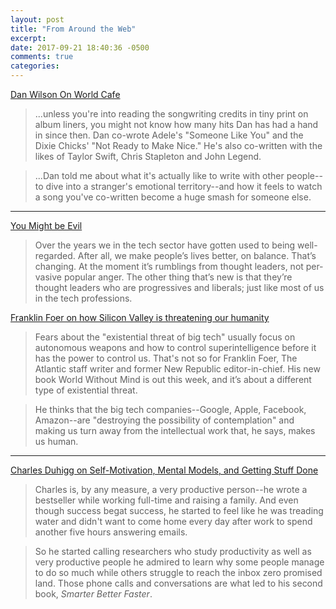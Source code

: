 ```yaml
---
layout: post
title: "From Around the Web"
excerpt: 
date: 2017-09-21 18:40:36 -0500
comments: true
categories: 
---
```


[Dan Wilson On World Cafe](http://www.npr.org/sections/world-cafe/2017/08/25/546074522/dan-wilson-on-world-cafe)

> ...unless you're into reading the songwriting credits in tiny print on album liners, you might not know how many hits Dan has had a hand in since then. Dan co-wrote Adele's "Someone Like You" and the Dixie Chicks' "Not Ready to Make Nice." He's also co-written with the likes of Taylor Swift, Chris Stapleton and John Legend. 

> ...Dan told me about what it's actually like to write with other people--to dive into a stranger's emotional territory--and how it feels to watch a song you've co-written become a huge smash for someone else.

---

[You Might be Evil](https://www.tbray.org/ongoing/When/201x/2017/09/20/Tech-is-Evil)

> Over the years we in the tech sec­tor have got­ten used to be­ing well-regarded. After al­l, we make people’s lives bet­ter, on bal­ance. That’s chang­ing. At the mo­ment it’s rum­blings from thought lead­er­s, not per­va­sive pop­u­lar anger. The oth­er thing that’s new is that they’re thought lead­ers who are pro­gres­sives and lib­er­al­s; just like most of us in the tech pro­fes­sion­s.

[Franklin Foer on how Silicon Valley is threatening our humanity](https://www.theverge.com/2017/9/10/16263366/franklin-foer-book-world-without-mind-silicon-valley-technology-publishing-journalism)

> Fears about the "existential threat of big tech" usually focus on autonomous weapons and how to control superintelligence before it has the power to control us. That's not so for Franklin Foer, The Atlantic staff writer and former New Republic editor-in-chief. His new book World Without Mind is out this week, and it’s about a different type of existential threat.

> He thinks that the big tech companies--Google, Apple, Facebook, Amazon--are "destroying the possibility of contemplation" and making us turn away from the intellectual work that, he says, makes us human.

---

[Charles Duhigg on Self-Motivation, Mental Models, and Getting Stuff Done](https://lifehacker.com/charles-duhigg-on-self-motivation-mental-models-and-g-1793445660)

> Charles is, by any measure, a very productive person--he wrote a bestseller while working full-time and raising a family. And even though success begat success, he started to feel like he was treading water and didn't want to come home every day after work to spend another five hours answering emails.

 
> So he started calling researchers who study productivity as well as very productive people he admired to learn why some people manage to do so much while others struggle to reach the inbox zero promised land. Those phone calls and conversations are what led to his second book, _Smarter Better Faster_.

